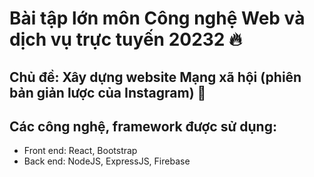# Bài tập lớn môn Công nghệ Web và dịch vụ trực tuyến 20232 🔥
## Chủ đề: Xây dựng website Mạng xã hội (phiên bản giản lược của Instagram) 📝
## Các công nghệ, framework được sử dụng:
- Front end: React, Bootstrap
- Back end: NodeJS, ExpressJS, Firebase
